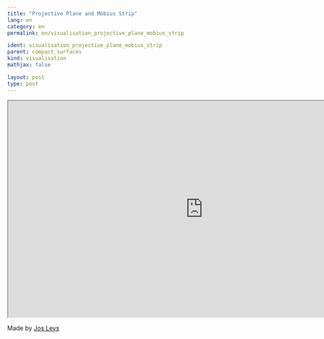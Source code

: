 ```yaml
---
title: "Projective Plane and Möbius Strip"
lang: en
category: en
permalink: en/visualisation_projective_plane_mobius_strip

ident: visualisation_projective_plane_mobius_strip
parent: compact_surfaces
kind: visualisation
mathjax: false

layout: post
type: post
---
```



<div class="resource vid">
<iframe width="900" height="500"
	src="https://www.youtube.com/embed/u0VkikpElMo?rel=0">
</iframe>
</div>

Made by <a href="http://www.josleys.com/" target="_blank">Jos Leys</a>
